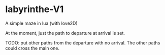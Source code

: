 # labyrinthe-V1
A simple maze in lua (with love2D)

At the moment, just the path to departure at arrival is set.

TODO: put other paths from the departure with no arrival.
The other paths could cross the main one.
